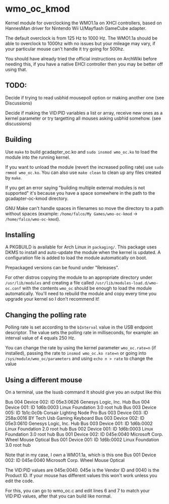 # wmo_oc_kmod

Kernel module for overclocking the WMO1.1a on XHCI controllers, based on HannesMan driver for Nintendo Wii U/Mayflash GameCube adapter.

The default overclock is from 125 Hz to 1000 Hz. The WMO1.1a should be able to overclock to 1000hz with no issues but your mileage may vary, if your particular mouse can't handle it try going for 500hz.

You should have already tried the official instructions on ArchWiki before needing this, if you have a native EHCI controller then you may be better off using that.

## TODO: 

Decide if trying to read usbhid mousepoll option or making another one (see Discussions)

Decide if making the VID:PID variables a list or array, receive new ones as a kernel parameter or try targetting all mouses asking usbhid somehow. (see discussions)

## Building

Use `make` to build gcadapter_oc.ko and `sudo insmod wmo_oc.ko` to load the module into the running kernel.


If you want to unload the module (revert the increased polling rate) use `sudo rmmod wmo_oc.ko`. You can also use `make clean` to clean up any files created by `make`.

If you get an error saying "building multiple external modules is not supported" it's because you have a space somewhere in the path to the gcadapter-oc-kmod directory.

GNU Make can't handle spaces in filenames so move the directory to a path without spaces (example: `/home/falco/My Games/wmo-oc-kmod` -> `/home/falco/wmo-oc-kmod`).

## Installing

A PKGBUILD is available for Arch Linux in `packaging/`. This package uses DKMS to install and auto-update the module when the kernel is updated. A configuration file is added to load the module automatically on boot.

Prepackaged versions can be found under "Releases".

For other distros copying the module to an appropriate directory under `/usr/lib/modules` and creating a file called `/usr/lib/modules-load.d/wmo-oc.conf` with the contents `wmo_oc` should be enough to load the module automatically. You'll need to rebuild the module and copy every time you upgrade your kernel so I don't recommend it!

## Changing the polling rate

Polling rate is set according to the `bInterval` value in the USB endpoint descriptor. The value sets the polling rate in milliseconds, for example: an interval value of 4 equals 250 Hz.

You can change the rate by using the kernel parameter `wmo_oc.rate=n` (if installed), passing the rate to `insmod wmo_oc.ko rate=n` or going into `/sys/module/wmo_oc/parameters` and using `echo n > rate` to change the value

## Using a different mouse

On a terminal, use the lsusb command
It should give you an output like this 

Bus 004 Device 002: ID 05e3:0626 Genesys Logic, Inc. Hub
Bus 004 Device 001: ID 1d6b:0003 Linux Foundation 3.0 root hub
Bus 003 Device 005: ID 1b1c:0c0b Corsair Lighting Node Pro
Bus 003 Device 003: ID 258a:0016 BY Tech Usb Gaming Keyboard
Bus 003 Device 002: ID 05e3:0610 Genesys Logic, Inc. Hub
Bus 003 Device 001: ID 1d6b:0002 Linux Foundation 2.0 root hub
Bus 002 Device 001: ID 1d6b:0003 Linux Foundation 3.0 root hub
Bus 001 Device 002: ID 045e:0040 Microsoft Corp. Wheel Mouse Optical
Bus 001 Device 001: ID 1d6b:0002 Linux Foundation 3.0 root hub

Note that in my case, I own a WMO1.1a, which is this one
Bus 001 Device 002: ID 045e:0040 Microsoft Corp. Wheel Mouse Optical

The VID:PID values are 045e:0040. 045e is the Vendor ID and 0040 is the Product ID. If your mouse has different values this won't work unless you edit the code.

For this, you can go to wmo_oc.c and edit lines 6 and 7 to match your VID:PID values, after that you can build like normal.
